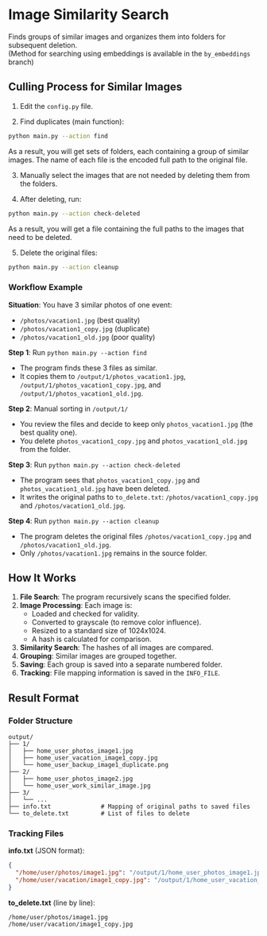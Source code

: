 # Image Similarity Search

Finds groups of similar images and organizes them into folders for subsequent deletion.  
(Method for searching using embeddings is available in the `by_embeddings` branch)

## Culling Process for Similar Images

1) Edit the `config.py` file.

2) Find duplicates (main function):
```bash
python main.py --action find
```
As a result, you will get sets of folders, each containing a group of similar images. The name of each file is the encoded full path to the original file.

3) Manually select the images that are not needed by deleting them from the folders.

4) After deleting, run:
```bash
python main.py --action check-deleted
```
As a result, you will get a file containing the full paths to the images that need to be deleted.

5) Delete the original files:
```bash
python main.py --action cleanup
```

### Workflow Example

**Situation**: You have 3 similar photos of one event:
- `/photos/vacation1.jpg` (best quality)
- `/photos/vacation1_copy.jpg` (duplicate)
- `/photos/vacation1_old.jpg` (poor quality)

**Step 1**: Run `python main.py --action find`
- The program finds these 3 files as similar.
- It copies them to `/output/1/photos_vacation1.jpg`, `/output/1/photos_vacation1_copy.jpg`, and `/output/1/photos_vacation1_old.jpg`.

**Step 2**: Manual sorting in `/output/1/`
- You review the files and decide to keep only `photos_vacation1.jpg` (the best quality one).
- You delete `photos_vacation1_copy.jpg` and `photos_vacation1_old.jpg` from the folder.

**Step 3**: Run `python main.py --action check-deleted`
- The program sees that `photos_vacation1_copy.jpg` and `photos_vacation1_old.jpg` have been deleted.
- It writes the original paths to `to_delete.txt`: `/photos/vacation1_copy.jpg` and `/photos/vacation1_old.jpg`.

**Step 4**: Run `python main.py --action cleanup`
- The program deletes the original files `/photos/vacation1_copy.jpg` and `/photos/vacation1_old.jpg`.
- Only `/photos/vacation1.jpg` remains in the source folder.

## How It Works

1.  **File Search**: The program recursively scans the specified folder.
2.  **Image Processing**: Each image is:
    - Loaded and checked for validity.
    - Converted to grayscale (to remove color influence).
    - Resized to a standard size of 1024x1024.
    - A hash is calculated for comparison.
3.  **Similarity Search**: The hashes of all images are compared.
4.  **Grouping**: Similar images are grouped together.
5.  **Saving**: Each group is saved into a separate numbered folder.
6.  **Tracking**: File mapping information is saved in the `INFO_FILE`.

## Result Format

### Folder Structure
```
output/
├── 1/
│   ├── home_user_photos_image1.jpg
│   ├── home_user_vacation_image1_copy.jpg
│   └── home_user_backup_image1_duplicate.png
├── 2/
│   ├── home_user_photos_image2.jpg
│   └── home_user_work_similar_image.jpg
├── 3/
│   └── ...
├── info.txt              # Mapping of original paths to saved files
└── to_delete.txt         # List of files to delete
```

### Tracking Files

**info.txt** (JSON format):
```json
{
  "/home/user/photos/image1.jpg": "/output/1/home_user_photos_image1.jpg",
  "/home/user/vacation/image1_copy.jpg": "/output/1/home_user_vacation_image1_copy.jpg"
}
```

**to_delete.txt** (line by line):
```
/home/user/photos/image1.jpg
/home/user/vacation/image1_copy.jpg
```